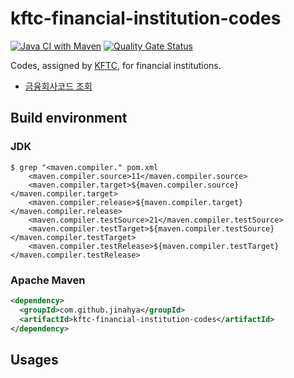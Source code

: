# kftc-financial-institution-codes

[![Java CI with Maven](https://github.com/jinahya/kftc-financial-institution-codes/actions/workflows/maven.yml/badge.svg)](https://github.com/jinahya/kftc-financial-institution-codes/actions/workflows/maven.yml)
[![Quality Gate Status](https://sonarcloud.io/api/project_badges/measure?project=jinahya_kftc-financial-institution-codes&metric=alert_status)](https://sonarcloud.io/summary/new_code?id=jinahya_kftc-financial-institution-codes)

Codes, assigned by [KFTC](https://www.kftc.or.kr/kftc/data/EgovBankListMove.do), for financial institutions.

* [금융회사코드 조회](https://www.kftc.or.kr/kftc/data/EgovBankListMove.do)


## Build environment

### JDK

```shell
$ grep "<maven.compiler." pom.xml
    <maven.compiler.source>11</maven.compiler.source>
    <maven.compiler.target>${maven.compiler.source}</maven.compiler.target>
    <maven.compiler.release>${maven.compiler.target}</maven.compiler.release>
    <maven.compiler.testSource>21</maven.compiler.testSource>
    <maven.compiler.testTarget>${maven.compiler.testSource}</maven.compiler.testTarget>
    <maven.compiler.testRelease>${maven.compiler.testTarget}</maven.compiler.testRelease>
```

### Apache Maven

```xml
<dependency>
  <groupId>com.github.jinahya</groupId>
  <artifactId>kftc-financial-institution-codes</artifactId>
</dependency>
```

## Usages
